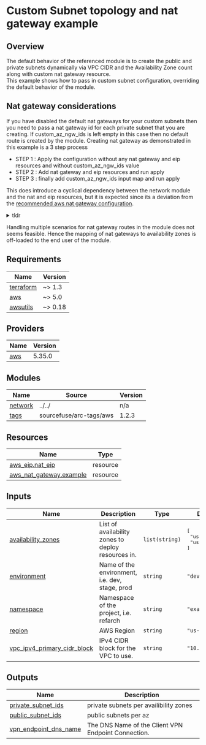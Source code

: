 # Custom Subnet topology and nat gateway example

## Overview

The default behavior of the referenced module is to create the public and private subnets dynamically via VPC CIDR and the Availability Zone count
along with custom nat gateway resource.  
This example shows how to pass in custom subnet configuration, overriding the default behavior of the module.  

## Nat gateway considerations

If you have disabled the default nat gateways for your custom subnets
then you need to pass a nat gateway id for each private subnet that
you are creating. If custom_az_ngw_ids is left empty in this case
then no default route is created by the module.
Creating nat gateway as demonstrated in this example is a 3 step process

- STEP 1 : Apply the configuration without any nat gateway and eip resources and without custom_az_ngw_ids value
- STEP 2 : Add nat gateway and eip resources and run apply
- STEP 3 : finally add custom_az_ngw_ids input map and run apply

This does introduce a cyclical dependency between the network module and the nat and eip resources, but it is expected
since its a deviation from the [recommended aws nat gateway configuration](https://aws.amazon.com/blogs/networking-and-content-delivery/using-nat-gateways-with-multiple-amazon-vpcs-at-scale/).
<details><summary>tldr</summary>

NAT Gateways within an AZ are automatically implemented with redundancy. However, while Amazon VPCs can span multiple AZs, each NAT Gateway operates within a single AZ. If the NAT Gateway fails, then connections with resources using that NAT Gateway also fail. Therefore, we recommend deploying one NAT Gateway in each AZ and routing traffic locally within the same AZ.

</details>

Handling multiple scenarios for nat gateway routes in the module does not seems feasible. Hence the mapping of nat gateways to availability zones is off-loaded to the end user of the module.

<!-- BEGINNING OF PRE-COMMIT-TERRAFORM DOCS HOOK -->
## Requirements

| Name | Version |
|------|---------|
| <a name="requirement_terraform"></a> [terraform](#requirement\_terraform) | ~> 1.3 |
| <a name="requirement_aws"></a> [aws](#requirement\_aws) | ~> 5.0 |
| <a name="requirement_awsutils"></a> [awsutils](#requirement\_awsutils) | ~> 0.18 |

## Providers

| Name | Version |
|------|---------|
| <a name="provider_aws"></a> [aws](#provider\_aws) | 5.35.0 |

## Modules

| Name | Source | Version |
|------|--------|---------|
| <a name="module_network"></a> [network](#module\_network) | ../../ | n/a |
| <a name="module_tags"></a> [tags](#module\_tags) | sourcefuse/arc-tags/aws | 1.2.3 |

## Resources

| Name | Type |
|------|------|
| [aws_eip.nat_eip](https://registry.terraform.io/providers/hashicorp/aws/latest/docs/resources/eip) | resource |
| [aws_nat_gateway.example](https://registry.terraform.io/providers/hashicorp/aws/latest/docs/resources/nat_gateway) | resource |

## Inputs

| Name | Description | Type | Default | Required |
|------|-------------|------|---------|:--------:|
| <a name="input_availability_zones"></a> [availability\_zones](#input\_availability\_zones) | List of availability zones to deploy resources in. | `list(string)` | <pre>[<br>  "us-east-1a",<br>  "us-east-1b"<br>]</pre> | no |
| <a name="input_environment"></a> [environment](#input\_environment) | Name of the environment, i.e. dev, stage, prod | `string` | `"dev"` | no |
| <a name="input_namespace"></a> [namespace](#input\_namespace) | Namespace of the project, i.e. refarch | `string` | `"example"` | no |
| <a name="input_region"></a> [region](#input\_region) | AWS Region | `string` | `"us-east-1"` | no |
| <a name="input_vpc_ipv4_primary_cidr_block"></a> [vpc\_ipv4\_primary\_cidr\_block](#input\_vpc\_ipv4\_primary\_cidr\_block) | IPv4 CIDR block for the VPC to use. | `string` | `"10.0.0.0/16"` | no |

## Outputs

| Name | Description |
|------|-------------|
| <a name="output_private_subnet_ids"></a> [private\_subnet\_ids](#output\_private\_subnet\_ids) | private subnets per availibility zones |
| <a name="output_public_subnet_ids"></a> [public\_subnet\_ids](#output\_public\_subnet\_ids) | public subnets per az |
| <a name="output_vpn_endpoint_dns_name"></a> [vpn\_endpoint\_dns\_name](#output\_vpn\_endpoint\_dns\_name) | The DNS Name of the Client VPN Endpoint Connection. |
<!-- END OF PRE-COMMIT-TERRAFORM DOCS HOOK -->
